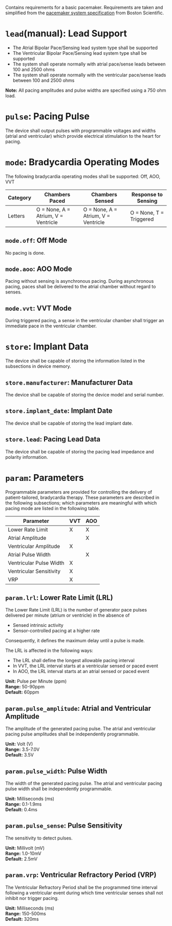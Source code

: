 Contains requirements for a basic pacemaker.
Requirements are taken and simplified from the [pacemaker system specification](https://greg4cr.github.io/courses/fall17csce740/Documents/PACEMAKER.pdf) from Boston Scientific.

# `lead`(manual): Lead Support

- The Atrial Bipolar Pace/Sensing lead system type shall be supported
- The Ventricular Bipolar Pace/Sensing lead system type shall be supported
- The system shall operate normally with atrial pace/sense leads between 100 and 2500 ohms
- The system shall operate normally with the ventricular pace/sense leads between 100 and 2500 ohms

**Note:** All pacing amplitudes and pulse widths are specified using a 750 ohm load.

# `pulse`: Pacing Pulse

The device shall output pulses with programmable voltages and widths (atrial
and ventricular) which provide electrical stimulation to the heart for pacing.

# `mode`: Bradycardia Operating Modes

The following bradycardia operating modes shall be supported: Off, AOO, VVT

| Category | Chambers Paced                      | Chambers Sensed                     | Response to Sensing     |
| -------- | ----------------------------------- | ----------------------------------- | ----------------------- |
| Letters  | O = None, A = Atrium, V = Ventricle | O = None, A = Atrium, V = Ventricle | O = None, T = Triggered |

## `mode.off`: Off Mode

No pacing is done.

## `mode.aoo`: AOO Mode

Pacing without sensing is asynchronous pacing. During asynchronous pacing,
paces shall be delivered to the atrial chamber without regard to senses.

## `mode.vvt`: VVT Mode

During triggered pacing, a sense in the ventricular chamber shall trigger an immediate pace in the ventricular chamber.

# `store`: Implant Data

The device shall be capable of storing the information listed in the subsections in device memory.

## `store.manufacturer`: Manufacturer Data

The device shall be capable of storing the device model and serial number.

## `store.implant_date`: Implant Date

The device shall be capable of storing the lead implant date.

## `store.lead`: Pacing Lead Data

The device shall be capable of storing the pacing lead impedance and polarity information.

# `param`: Parameters

Programmable parameters are provided for controlling the delivery of
patient-tailored, bradycardia therapy. These parameters are described in the
following subsections; which parameters are meaningful with which pacing mode
are listed in the following table.

| Parameter               | VVT | AOO |
| ----------------------- | --- | --- |
| Lower Rate Limit        |  X  |  X  |
| Atrial Amplitude        |     |  X  |
| Ventricular Amplitude   |  X  |     |
| Atrial Pulse Width      |     |  X  |
| Ventricular Pulse Width |  X  |     |
| Ventricular Sensitivity |  X  |     |
| VRP                     |  X  |     |

## `param.lrl`: Lower Rate Limit (LRL)

The Lower Rate Limit (LRL) is the number of generator pace pulses delivered
per minute (atrium or ventricle) in the absence of

- Sensed intrinsic activity
- Sensor-controlled pacing at a higher rate

Consequently, it defines the maximum delay until a pulse is made.

The LRL is affected in the following ways:

- The LRL shall define the longest allowable pacing interval
- In VVT, the LRL interval starts at a ventricular sensed or paced event
- In AOO, the LRL interval starts at an atrial sensed or paced event

**Unit:** Pulse per Minute (ppm)\
**Range:** 50-90ppm\
**Default:** 60ppm

## `param.pulse_amplitude`: Atrial and Ventricular Amplitude

The amplitude of the generated pacing pulse.
The atrial and ventricular pacing pulse amplitudes shall be independently programmable.

**Unit:** Volt (V)\
**Range:** 3.5-7.0V\
**Default:** 3.5V

## `param.pulse_width`: Pulse Width

The width of the generated pacing pulse.
The atrial and ventricular pacing pulse width shall be independently programmable.

**Unit:** Milliseconds (ms)\
**Range:** 0.1-1.9ms\
**Default:** 0.4ms

## `param.pulse_sense`: Pulse Sensitivity

The sensitivity to detect pulses.

**Unit:** Millivolt (mV)\
**Range:** 1.0-10mV\
**Default:** 2.5mV

## `param.vrp`: Ventricular Refractory Period (VRP)

The Ventricular Refractory Period shall be the programmed time interval following a ventricular event during which time ventricular senses shall not inhibit nor trigger pacing.

**Unit:** Milliseconds (ms)\
**Range:** 150-500ms\
**Default:** 320ms
